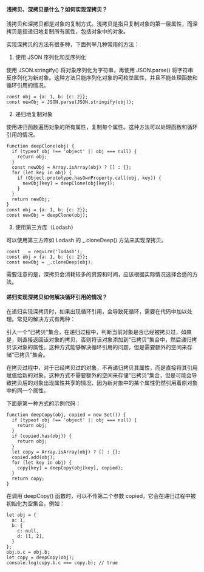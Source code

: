 <!--
 * @Author: Shu Binqi
 * @Date: 2023-03-01 22:32:58
 * @LastEditors: Shu Binqi
 * @LastEditTime: 2023-03-02 00:52:08
 * @Description: 八股文：浅拷贝、深拷贝（3题）
 * @Version: 1.0.0
 * @FilePath: \interviewQuestions\八股文\深拷贝.md
-->

#### 浅拷贝、深拷贝是什么？如何实现深拷贝？

浅拷贝和深拷贝都是对象的复制方式。浅拷贝是指只复制对象的第一层属性，而深拷贝是指递归地复制所有属性，包括对象中的对象。

实现深拷贝的方法有很多种，下面列举几种常用的方法：

1. 使用 JSON 序列化和反序列化

使用 JSON.stringify() 将对象序列化为字符串，再使用 JSON.parse() 将字符串反序列化为新对象。这种方法只能序列化对象的可枚举属性，并且不能处理函数和循环引用的情况。

```
const obj = {a: 1, b: {c: 2}};
const newObj = JSON.parse(JSON.stringify(obj));
```

2. 递归地复制对象

使用递归函数遍历对象的所有属性，复制每个属性。这种方法可以处理函数和循环引用的情况。

```
function deepClone(obj) {
  if (typeof obj !== 'object' || obj === null) {
    return obj;
  }
  const newObj = Array.isArray(obj) ? [] : {};
  for (let key in obj) {
    if (Object.prototype.hasOwnProperty.call(obj, key)) {
      newObj[key] = deepClone(obj[key]);
    }
  }
  return newObj;
}
const obj = {a: 1, b: {c: 2}};
const newObj = deepClone(obj);
```

3. 使用第三方库（Lodash）

可以使用第三方库如 Lodash 的 \_.cloneDeep() 方法来实现深拷贝。

```
const _ = require('lodash');
const obj = {a: 1, b: {c: 2}};
const newObj = _.cloneDeep(obj);
```

需要注意的是，深拷贝会消耗较多的资源和时间，应该根据实际情况选择合适的方法。

#### 递归实现深拷贝如何解决循环引用的情况？

在递归实现深拷贝时，如果出现循环引用，会导致死循环，需要在代码中加以处理。常见的解决方式有两种：

引入一个“已拷贝”集合，在递归过程中，判断当前对象是否已经被拷贝过，如果是，则直接返回该对象的拷贝，否则将该对象添加到“已拷贝”集合中，然后递归拷贝该对象的属性。这种方式能够解决循环引用的问题，但是需要额外的空间来存储“已拷贝”集合。

在拷贝过程中，对于已经拷贝过的对象，不再递归拷贝其属性，而是直接将其引用赋值给新的对象。这种方式不需要额外的空间来存储“已拷贝”集合，但是可能会导致拷贝后的对象出现属性共享的情况，因为新对象中的某个属性仍然引用着原对象中的同一个属性。

下面是第一种方式的示例代码：

```
function deepCopy(obj, copied = new Set()) {
  if (typeof obj !== 'object' || obj === null) {
    return obj;
  }
  if (copied.has(obj)) {
    return obj;
  }
  let copy = Array.isArray(obj) ? [] : {};
  copied.add(obj);
  for (let key in obj) {
    copy[key] = deepCopy(obj[key], copied);
  }
  return copy;
}
```

在调用 deepCopy() 函数时，可以不传第二个参数 copied，它会在递归过程中被初始化为空集合。例如：

```
let obj = {
  a: 1,
  b: {
    c: null,
    d: [1, 2],
  }
};
obj.b.c = obj.b;
let copy = deepCopy(obj);
console.log(copy.b.c === copy.b); // true
```
